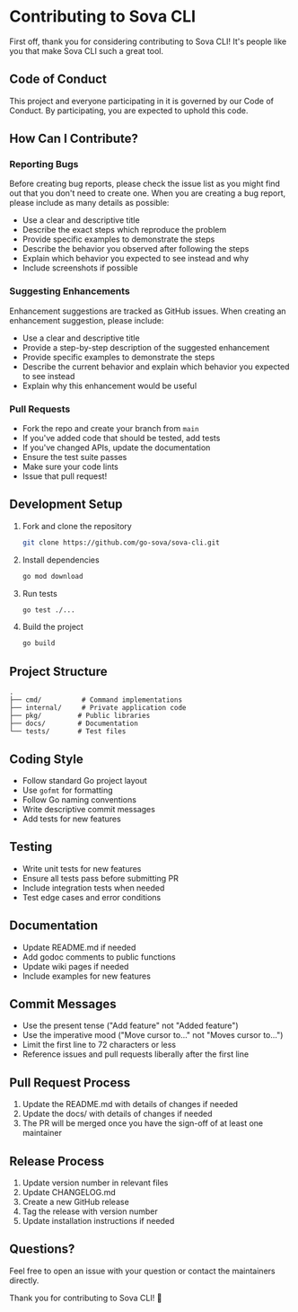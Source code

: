 # Contributing to Sova CLI

First off, thank you for considering contributing to Sova CLI! It's people like you that make Sova CLI such a great tool.

## Code of Conduct

This project and everyone participating in it is governed by our Code of Conduct. By participating, you are expected to uphold this code.

## How Can I Contribute?

### Reporting Bugs

Before creating bug reports, please check the issue list as you might find out that you don't need to create one. When you are creating a bug report, please include as many details as possible:

* Use a clear and descriptive title
* Describe the exact steps which reproduce the problem
* Provide specific examples to demonstrate the steps
* Describe the behavior you observed after following the steps
* Explain which behavior you expected to see instead and why
* Include screenshots if possible

### Suggesting Enhancements

Enhancement suggestions are tracked as GitHub issues. When creating an enhancement suggestion, please include:

* Use a clear and descriptive title
* Provide a step-by-step description of the suggested enhancement
* Provide specific examples to demonstrate the steps
* Describe the current behavior and explain which behavior you expected to see instead
* Explain why this enhancement would be useful

### Pull Requests

* Fork the repo and create your branch from `main`
* If you've added code that should be tested, add tests
* If you've changed APIs, update the documentation
* Ensure the test suite passes
* Make sure your code lints
* Issue that pull request!

## Development Setup

1. Fork and clone the repository
   ```bash
   git clone https://github.com/go-sova/sova-cli.git
   ```

2. Install dependencies
   ```bash
   go mod download
   ```

3. Run tests
   ```bash
   go test ./...
   ```

4. Build the project
   ```bash
   go build
   ```

## Project Structure

```
.
├── cmd/          # Command implementations
├── internal/     # Private application code
├── pkg/         # Public libraries
├── docs/        # Documentation
└── tests/       # Test files
```

## Coding Style

* Follow standard Go project layout
* Use `gofmt` for formatting
* Follow Go naming conventions
* Write descriptive commit messages
* Add tests for new features

## Testing

* Write unit tests for new features
* Ensure all tests pass before submitting PR
* Include integration tests when needed
* Test edge cases and error conditions

## Documentation

* Update README.md if needed
* Add godoc comments to public functions
* Update wiki pages if needed
* Include examples for new features

## Commit Messages

* Use the present tense ("Add feature" not "Added feature")
* Use the imperative mood ("Move cursor to..." not "Moves cursor to...")
* Limit the first line to 72 characters or less
* Reference issues and pull requests liberally after the first line

## Pull Request Process

1. Update the README.md with details of changes if needed
2. Update the docs/ with details of changes if needed
3. The PR will be merged once you have the sign-off of at least one maintainer

## Release Process

1. Update version number in relevant files
2. Update CHANGELOG.md
3. Create a new GitHub release
4. Tag the release with version number
5. Update installation instructions if needed

## Questions?

Feel free to open an issue with your question or contact the maintainers directly.

Thank you for contributing to Sova CLI! 🚀 